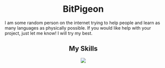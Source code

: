 <h1 align="center">BitPigeon</h1>

I am some random person on the internet trying to help people and learn as many languages as physically possible. If you would like help with your project, just let me know! I will try my best.

<h2 align="center">My Skills</h2>
<p align="center">
  <img src="https://skillicons.dev/icons?i=bash,css,deno,flask,git,github,html,js,jquery,linux,md,mysql,nodejs,py,raspberrypi,regex,replit,stackoverflow,ts,unity&perline=5&theme=dark">
</p>
